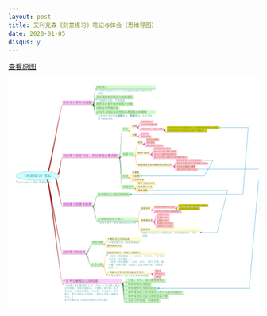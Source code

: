 ```yaml
---
layout: post
title: 艾利克森《刻意练习》笔记与体会（思维导图）
date: 2020-01-05
disqus: y
---
```


[查看原图](/figures/p69043755.jpg)

![](/figures/p69043755.jpg)
